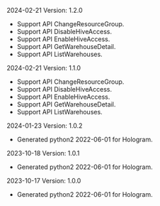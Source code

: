 2024-02-21 Version: 1.2.0
- Support API ChangeResourceGroup.
- Support API DisableHiveAccess.
- Support API EnableHiveAccess.
- Support API GetWarehouseDetail.
- Support API ListWarehouses.


2024-02-21 Version: 1.1.0
- Support API ChangeResourceGroup.
- Support API DisableHiveAccess.
- Support API EnableHiveAccess.
- Support API GetWarehouseDetail.
- Support API ListWarehouses.


2024-01-23 Version: 1.0.2
- Generated python2 2022-06-01 for Hologram.

2023-10-18 Version: 1.0.1
- Generated python2 2022-06-01 for Hologram.

2023-10-17 Version: 1.0.0
- Generated python2 2022-06-01 for Hologram.

